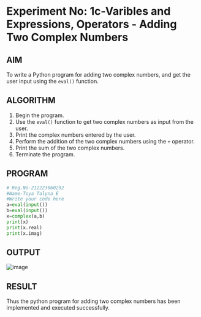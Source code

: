 # Experiment No: 1c-Varibles and Expressions, Operators - Adding Two Complex Numbers

## AIM
To write a Python program for adding two complex numbers, and get the user input using the `eval()` function.

## ALGORITHM
1. Begin the program.
2. Use the `eval()` function to get two complex numbers as input from the user.
3. Print the complex numbers entered by the user.
4. Perform the addition of the two complex numbers using the `+` operator.
5. Print the sum of the two complex numbers.
6. Terminate the program.

## PROGRAM
```python
# Reg.No-212223060292
#Name-Toya Talyna E
#Write your code here
a=eval(input())
b=eval(input())
x=complex(a,b)
print(x)
print(x.real)
print(x.imag)

```

## OUTPUT
![image](https://github.com/user-attachments/assets/8bd8c2ce-3ea2-4c66-ba8d-67a06b7cd9a1)



## RESULT
Thus the python program for  adding two complex numbers has been implemented and executed successfully.
